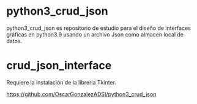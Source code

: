 # python3_crud_json
python3_crud_json es repositorio de estudio para el diseño de interfaces gráficas en python3.9 usando un archivo Json como almacen local de datos.

# crud_json_interface
Requiere la instalación de la libreria Tkinter.

https://github.com/OscarGonzalezADSI/python3_crud_json
